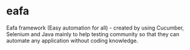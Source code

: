 # eafa
Eafa framework (Easy automation for all) - created by using Cucumber, Selenium and Java mainly to help testing community so that they can automate any application without coding knowledge.
